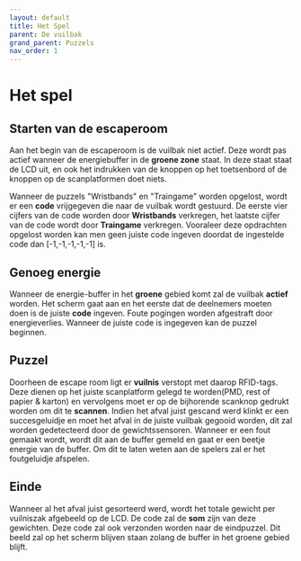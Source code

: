 ```yaml
---
layout: default
title: Het Spel
parent: De vuilbak
grand_parent: Puzzels
nav_order: 1
---
```


# Het spel

## Starten van de escaperoom

Aan het begin van de escaperoom is de vuilbak niet actief. Deze wordt pas actief wanneer de energiebuffer in de **groene zone** staat.
In deze staat staat de LCD uit, en ook het indrukken van de knoppen op het toetsenbord of de knoppen op de scanplatformen doet niets.

Wanneer de puzzels "Wristbands" en "Traingame" worden opgelost, wordt er een **code** vrijgegeven die naar de vuilbak wordt gestuurd. De eerste vier cijfers van de code worden door **Wristbands** verkregen, het laatste cijfer van de code wordt door **Traingame** verkregen. Vooraleer deze opdrachten opgelost worden kan men geen juiste code ingeven doordat de ingestelde code dan [-1,-1,-1,-1,-1] is.

## Genoeg energie
Wanneer de energie-buffer in het **groene** gebied komt zal de vuilbak **actief** worden. Het scherm gaat aan en het eerste dat de deelnemers moeten doen is de juiste **code** ingeven. Foute pogingen worden afgestraft door energieverlies. Wanneer de juiste code is ingegeven kan de puzzel beginnen.

## Puzzel
Doorheen de escape room ligt er **vuilnis** verstopt met daarop RFID-tags. Deze dienen op het juiste scanplatform gelegd te worden(PMD, rest of papier & karton) en vervolgens moet er op de bijhorende scanknop gedrukt worden om dit te **scannen**.
Indien het afval juist gescand werd klinkt er een succesgeluidje en moet het afval in de juiste vuilbak gegooid worden, dit zal worden gedetecteerd door de gewichtssensoren.
Wanneer er een fout gemaakt wordt, wordt dit aan de buffer gemeld en gaat er een beetje energie van de buffer. Om dit te laten weten aan de spelers zal er het foutgeluidje afspelen. 

## Einde
Wanneer al het afval juist gesorteerd werd, wordt het totale gewicht per vuilniszak afgebeeld op de LCD. De code zal de **som** zijn van deze gewichten. Deze code zal ook verzonden worden naar de eindpuzzel.
Dit beeld zal op het scherm blijven staan zolang de buffer in het groene gebied blijft.
